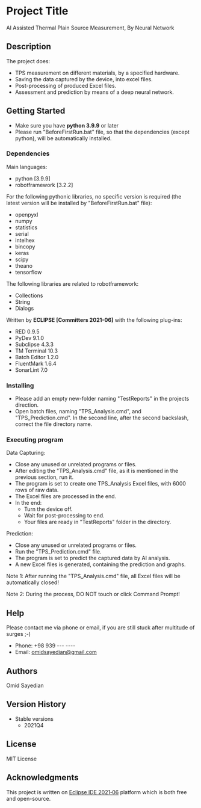 # Project Title

AI Assisted Thermal Plain Source Measurement, By Neural Network

## Description

The project does:

- TPS measurement on different materials, by a specified hardware.
- Saving the data captured by the device, into excel files.
- Post-processing of produced Excel files.
- Assessment and prediction by means of a deep neural network.

## Getting Started

* Make sure you have **python 3.9.9** or later
* Please run "BeforeFirstRun.bat" file, so that the dependencies (except python), will be automatically installed.

### Dependencies
Main languages:

- python [3.9.9]
- robotframework [3.2.2]

For the following pythonic libraries, no specific version is required (the latest version will be installed by "BeforeFirstRun.bat" file):

- openpyxl
- numpy
- statistics
- serial
- intelhex
- bincopy
- keras
- scipy
- theano
- tensorflow

The following libraries are related to robotframework:

- Collections
- String
- Dialogs

Written by **ECLIPSE [Committers 2021-06]** with the following plug-ins:

- RED 0.9.5
- PyDev 9.1.0
- Subclipse 4.3.3
- TM Terminal 10.3
- Batch Editor 1.2.0
- FluentMark 1.6.4
- SonarLint 7.0

### Installing

* Please add an empty new-folder naming "TestReports" in the projects direction.
* Open batch files, naming "TPS_Analysis.cmd", and "TPS_Prediction.cmd". 
In the second line, after the second backslash, correct the file directory name.
 
### Executing program

Data Capturing:
* Close any unused or unrelated programs or files.
* After editing the "TPS_Analysis.cmd" file, as it is mentioned in the previous section, run it.
* The program is set to create one TPS_Analysis Excel files, with 6000 rows of raw data.
* The Excel files are processed in the end.
* In the end:
    * Turn the device off.
    * Wait for post-processing to end.
    * Your files are ready in "TestReports" folder in the directory.

Prediction:
* Close any unused or unrelated programs or files.
* Run the "TPS_Prediction.cmd" file.
* The program is set to predict the captured data by AI analysis.
* A new Excel files is generated, containing the prediction and graphs.

Note 1: After running the "TPS_Analysis.cmd" file, all Excel files will be automatically closed!

Note 2: During the process, DO NOT touch or click Command Prompt!

## Help

Please contact me via phone or email, if you are still stuck after multitude of surges ;-)

* Phone: +98 939 --- ----
* Email: [omidsayedian@gmail.com](omidsayedian@gmail.com)

## Authors

Omid Sayedian

## Version History

* Stable versions
    * 2021Q4

## License

MIT License

## Acknowledgments
This project is written on [Eclipse IDE 2021‑06](https://www.eclipse.org/) platform which is both free and open-source.
